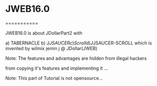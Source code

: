 # JWEB16.0
===========

JWEB16.0   is  about   JDollarPart2  with

a) TABERNACLE   b)  J$JSAUCER  c)  Scroll   d)  J$JSAUCER-SCROLL   which  is  invented  by  wilmix jemin  j  @  JDollar(JWEB)





Note:  The  features   and  advantages  are   hidden  from  illegal  hackers

from   copying  it's  features  and  implementing  it ...

Note:  This  part  of   Tutorial  is  not  opensource...
